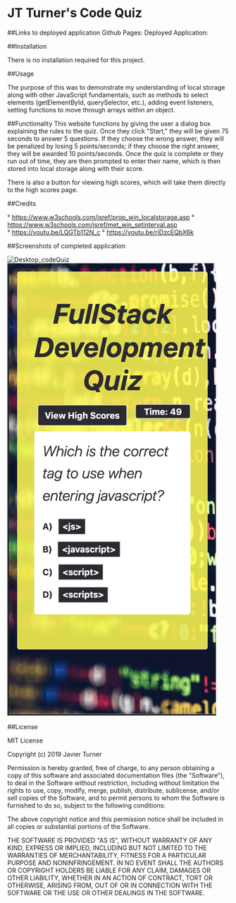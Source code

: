 # JT Turner's Code Quiz

##Links to deployed application
Github Pages: 
Deployed Application: 


##Installation

There is no installation required for this project.


##Usage

The purpose of this was to demonstrate my understanding of local storage along with other JavaScript fundamentals, such as methods to select elements (getElementById, querySelector, etc.), adding event listeners, setting functions to move through arrays within an object. 


##Functionality
This website functions by giving the user a dialog box explaining the rules to the quiz. Once they click "Start," they will be given 75 seconds to answer 5 questions. If they choose the wrong answer, they will be penalized by losing 5 points/seconds; if they choose the right answer, they will be awarded 10 points/seconds. Once the quiz is complete or they run out of time, they are then prompted to enter their name, which is then stored into local storage along with their score. 

There is also a button for viewing high scores, which will take them directly to the high scores page.


##Credits

° https://www.w3schools.com/jsref/prop_win_localstorage.asp
° https://www.w3schools.com/jsref/met_win_setinterval.asp
° https://youtu.be/LQGTb112N_c
° https://youtu.be/riDzcEQbX6k


##Screenshots of completed application

![Desktop_codeQuiz](assets/images/codeQuizDesktop.png)
![iPhone X_code Quiz](assets/images/codeQuiziPhoneX.png)


##License

MIT License

Copyright (c) 2019 Javier Turner

Permission is hereby granted, free of charge, to any person obtaining a copy
of this software and associated documentation files (the "Software"), to deal
in the Software without restriction, including without limitation the rights
to use, copy, modify, merge, publish, distribute, sublicense, and/or sell
copies of the Software, and to permit persons to whom the Software is
furnished to do so, subject to the following conditions:

The above copyright notice and this permission notice shall be included in all
copies or substantial portions of the Software.

THE SOFTWARE IS PROVIDED "AS IS", WITHOUT WARRANTY OF ANY KIND, EXPRESS OR
IMPLIED, INCLUDING BUT NOT LIMITED TO THE WARRANTIES OF MERCHANTABILITY,
FITNESS FOR A PARTICULAR PURPOSE AND NONINFRINGEMENT. IN NO EVENT SHALL THE
AUTHORS OR COPYRIGHT HOLDERS BE LIABLE FOR ANY CLAIM, DAMAGES OR OTHER
LIABILITY, WHETHER IN AN ACTION OF CONTRACT, TORT OR OTHERWISE, ARISING FROM,
OUT OF OR IN CONNECTION WITH THE SOFTWARE OR THE USE OR OTHER DEALINGS IN THE
SOFTWARE.